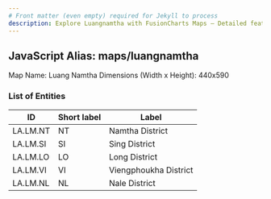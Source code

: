 ```yaml
---
# Front matter (even empty) required for Jekyll to process
description: Explore Luangnamtha with FusionCharts Maps – Detailed features for seamless integration. Try now & enhance your data visualization today! 
---
```


## JavaScript Alias: maps/luangnamtha

Map Name: Luang Namtha
Dimensions (Width x Height): 440x590

### List of Entities

ID | Short label | Label
---|---|---|
LA.LM.NT|NT|Namtha District
LA.LM.SI|SI|Sing District
LA.LM.LO|LO|Long District
LA.LM.VI|VI|Viengphoukha District
LA.LM.NL|NL|Nale District